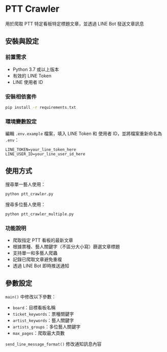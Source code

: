 # PTT Crawler

用於爬取 PTT 特定看板特定標題文章，並透過 LINE Bot 發送文章訊息

## 安裝與設定

### 前置需求

- Python 3.7 或以上版本
- 有效的 LINE Token
- LINE 使用者 ID

### 安裝相依套件

```bash
pip install -r requirements.txt
```

### 環境變數設定

編輯 `.env.example` 檔案，填入 LINE Token 和 使用者 ID，並將檔案重新命名為 `.env`：

```
LINE_TOKEN=your_line_token_here
LINE_USER_ID=your_line_user_id_here
```

## 使用方式

搜尋單一藝人使用：
```bash
python ptt_crawler.py
```

搜尋多位藝人使用：
```bash
python ptt_crawler_multiple.py
```

### 功能說明

- 爬取指定 PTT 看板的最新文章
- 根據票種、藝人關鍵字（不區分大小寫）篩選文章標題
- 支持單一和多藝人爬蟲
- 記錄已爬取文章避免重複
- 透過 LINE Bot 即時推送通知

## 參數設定

`main()` 中修改以下參數：

- `board`：目標看板名稱
- `ticket_keywords`：票種關鍵字
- `artist_keywords`：藝人關鍵字
- `artists_groups`：多位藝人關鍵字
- `max_pages`：爬取最大頁數

`send_line_message_format()` 修改通知訊息內容